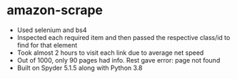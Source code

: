 # amazon-scrape


- Used selenium and bs4
- Inspected each required item and then passed the respective class/id to find for that element
- Took almost 2 hours to visit each link due to average net speed
- Out of 1000, only 90 pages had info. Rest gave error: page not found
- Built on Spyder 5.1.5 along with Python 3.8
